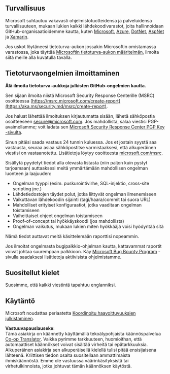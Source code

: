 <!--
CO_OP_TRANSLATOR_METADATA:
{
  "original_hash": "57f14126c1c6add76b3aef3844dfe4e3",
  "translation_date": "2025-07-21T19:06:37+00:00",
  "source_file": "SECURITY.md",
  "language_code": "fi"
}
-->
## Turvallisuus

Microsoft suhtautuu vakavasti ohjelmistotuotteidensa ja palveluidensa turvallisuuteen, mukaan lukien kaikki lähdekoodivarastot, joita hallinnoidaan GitHub-organisaatioidemme kautta, kuten [Microsoft](https://github.com/Microsoft), [Azure](https://github.com/Azure), [DotNet](https://github.com/dotnet), [AspNet](https://github.com/aspnet) ja [Xamarin](https://github.com/xamarin).

Jos uskot löytäneesi tietoturva-aukon jossakin Microsoftin omistamassa varastossa, joka täyttää [Microsoftin tietoturva-aukon määritelmän](https://aka.ms/security.md/definition), ilmoita siitä meille alla kuvatulla tavalla.

## Tietoturvaongelmien ilmoittaminen

**Älä ilmoita tietoturva-aukkoja julkisten GitHub-ongelmien kautta.**

Sen sijaan ilmoita niistä Microsoft Security Response Centerille (MSRC) osoitteessa [https://msrc.microsoft.com/create-report](https://aka.ms/security.md/msrc/create-report).

Jos haluat lähettää ilmoituksen kirjautumatta sisään, lähetä sähköpostia osoitteeseen [secure@microsoft.com](mailto:secure@microsoft.com). Jos mahdollista, salaa viestisi PGP-avaimellamme; voit ladata sen [Microsoft Security Response Center PGP Key -sivulta](https://aka.ms/security.md/msrc/pgp).

Sinun pitäisi saada vastaus 24 tunnin kuluessa. Jos et jostain syystä saa vastausta, seuraa asiaa sähköpostitse varmistaaksesi, että alkuperäinen viestisi on vastaanotettu. Lisätietoja löytyy osoitteesta [microsoft.com/msrc](https://www.microsoft.com/msrc).

Sisällytä pyydetyt tiedot alla olevasta listasta (niin paljon kuin pystyt tarjoamaan) auttaaksesi meitä ymmärtämään mahdollisen ongelman luonteen ja laajuuden:

  * Ongelman tyyppi (esim. puskurointivirhe, SQL-injektio, cross-site scripting jne.)
  * Lähdetiedostojen täydet polut, jotka liittyvät ongelman ilmenemiseen
  * Vaikuttavan lähdekoodin sijainti (tagi/haara/commit tai suora URL)
  * Mahdolliset erityiset konfiguraatiot, jotka vaaditaan ongelman toistamiseen
  * Vaiheittaiset ohjeet ongelman toistamiseen
  * Proof-of-concept tai hyökkäyskoodi (jos mahdollista)
  * Ongelman vaikutus, mukaan lukien miten hyökkääjä voisi hyödyntää sitä

Nämä tiedot auttavat meitä käsittelemään raporttisi nopeammin.

Jos ilmoitat ongelmasta bugipalkkio-ohjelman kautta, kattavammat raportit voivat johtaa suurempaan palkkioon. Käy [Microsoft Bug Bounty Program](https://aka.ms/security.md/msrc/bounty) -sivulla saadaksesi lisätietoja aktiivisista ohjelmistamme.

## Suositellut kielet

Suosimme, että kaikki viestintä tapahtuu englanniksi.

## Käytäntö

Microsoft noudattaa periaatetta [Koordinoitu haavoittuvuuksien julkistaminen](https://aka.ms/security.md/cvd).

**Vastuuvapauslauseke**:  
Tämä asiakirja on käännetty käyttämällä tekoälypohjaista käännöspalvelua [Co-op Translator](https://github.com/Azure/co-op-translator). Vaikka pyrimme tarkkuuteen, huomioithan, että automaattiset käännökset voivat sisältää virheitä tai epätarkkuuksia. Alkuperäinen asiakirja sen alkuperäisellä kielellä tulisi pitää ensisijaisena lähteenä. Kriittisen tiedon osalta suositellaan ammattimaista ihmiskäännöstä. Emme ole vastuussa väärinkäsityksistä tai virhetulkinnoista, jotka johtuvat tämän käännöksen käytöstä.